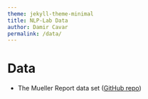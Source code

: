 ```yaml
---
theme: jekyll-theme-minimal
title: NLP-Lab Data
author: Damir Cavar
permalink: /data/
---
```


# Data

- The Mueller Report data set ([GitHub repo](https://github.com/SemiringInc/Mueller-Report-Corpus))


